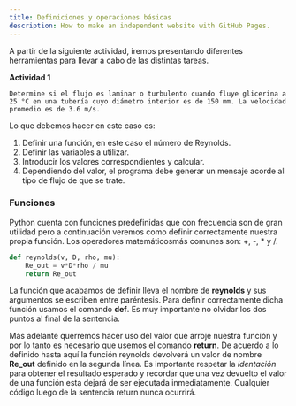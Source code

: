 ```yaml
---
title: Definiciones y operaciones básicas
description: How to make an independent website with GitHub Pages.
---
```


A partir de la siguiente actividad, iremos presentando diferentes herramientas para llevar a cabo de las distintas tareas.

**Actividad 1**

```
Determine si el flujo es laminar o turbulento cuando fluye glicerina a 25 °C en una tubería cuyo diámetro interior es de 150 mm. La velocidad promedio es de 3.6 m/s.
```
Lo que debemos hacer en este caso es:
1. Definir una función, en este caso el número de Reynolds. 
2. Definir las variables a utilizar.
3. Introducir los valores correspondientes y calcular.
4. Dependiendo del valor, el programa debe generar un mensaje acorde al tipo de flujo de que se trate. 

### Funciones	

Python cuenta con funciones predefinidas que con frecuencia son de gran utilidad pero a continuación veremos como definir correctamente nuestra propia función. Los operadores matemáticosmás comunes son: +, -, * y /.

```python
def reynolds(v, D, rho, mu):
    Re_out = v*D*rho / mu
    return Re_out
```

La función que acabamos de definir lleva el nombre de **reynolds** y sus argumentos se escriben entre paréntesis. Para definir correctamente dicha función usamos el comando **def**. Es muy importante no olvidar los dos puntos al final de la sentencia.
	
Más adelante querremos hacer uso del valor que arroje nuestra función y por lo tanto es necesario que usemos el comando **return**. De acuerdo a lo definido hasta aquí la función reynolds devolverá un valor de nombre **Re_out** definido en la segunda línea. Es importante respetar la *identación* para obtener el resultado esperado y recordar que una vez devuelto el valor de una función esta dejará de ser ejecutada inmediatamente. Cualquier código luego de la sentencia return nunca ocurrirá.    
